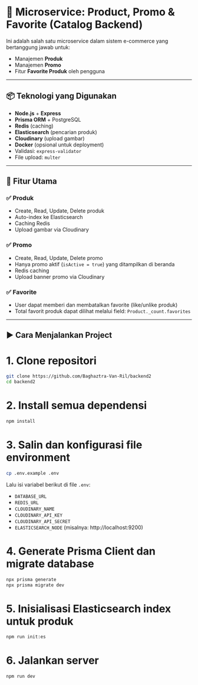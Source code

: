 # 🧩 Microservice: Product, Promo & Favorite (Catalog Backend)

Ini adalah salah satu microservice dalam sistem e-commerce yang bertanggung jawab untuk:

- Manajemen **Produk**
- Manajemen **Promo**
- Fitur **Favorite Produk** oleh pengguna

---

## 📦 Teknologi yang Digunakan

- **Node.js** + **Express**
- **Prisma ORM** + PostgreSQL
- **Redis** (caching)
- **Elasticsearch** (pencarian produk)
- **Cloudinary** (upload gambar)
- **Docker** (opsional untuk deployment)
- Validasi: `express-validator`
- File upload: `multer`

---

## 🚀 Fitur Utama

### ✅ Produk
- Create, Read, Update, Delete produk
- Auto-index ke Elasticsearch
- Caching Redis
- Upload gambar via Cloudinary

### ✅ Promo
- Create, Read, Update, Delete promo
- Hanya promo aktif (`isActive = true`) yang ditampilkan di beranda
- Redis caching
- Upload banner promo via Cloudinary

### ✅ Favorite
- User dapat memberi dan membatalkan favorite (like/unlike produk)
- Total favorit produk dapat dilihat melalui field:
  `Product._count.favorites`

---

## ▶️ Cara Menjalankan Project


# 1. Clone repositori
```bash
git clone https://github.com/Baghaztra-Van-Ril/backend2
cd backend2
```

# 2. Install semua dependensi
```bash
npm install
```

# 3. Salin dan konfigurasi file environment
```bash
cp .env.example .env
```

Lalu isi variabel berikut di file `.env`:
- `DATABASE_URL`
- `REDIS_URL`
- `CLOUDINARY_NAME`
- `CLOUDINARY_API_KEY`
- `CLOUDINARY_API_SECRET`
- `ELASTICSEARCH_NODE` (misalnya: http://localhost:9200)

# 4. Generate Prisma Client dan migrate database
```bash
npx prisma generate
npx prisma migrate dev
```

# 5. Inisialisasi Elasticsearch index untuk produk
```bash
npm run init:es
```

# 6. Jalankan server
```bash
npm run dev
```
